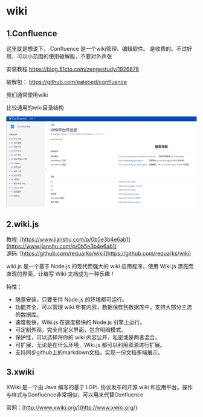 # wiki

## 1.Confluence

这里就是想说下， Confluence 是一个wiki管理、编辑软件。
是收费的。不过好用，可以小范围的使用破解版，不要对外声张


安装教程
https://blog.51cto.com/zengestudy/1926876


破解包：
https://github.com/ealebed/confluence

我们通常使用wiki

比较通用的wiki目录结构

![](img/wiki/ff328f43.png)

## 2.wiki.js
教程: [https://www.jianshu.com/p/0b5e3b4e6ab1](https://www.jianshu.com/p/0b5e3b4e6ab1)     
源码: [https://github.com/requarks/wiki](https://github.com/requarks/wiki)   

wiki.js 是一个基于 Node.js 的现代而强大的 wiki 应用程序，使用 Wiki.js 漂亮而直观的界面，让编写 Wiki 文档成为一种乐趣！

特性：
- 随意安装，只要支持 Node.js 的环境都可运行。
- 功能齐全，可以管理 wiki 所有内容，数据保存到数据库中，支持大部分主流的数据库。
- 速度极快，Wiki.js 在速度极快的 Node.js 引擎上运行。
- 可定制外观，完全自定义界面，包含明暗模式。
- 保护性，可以选择将你的 wiki 内容公开、私密或是两者混合。
- 可扩展，无论是在什么环境，Wiki.js 都可以利用资源进行扩展。
- 支持同步github上的markdown文档。实现一份文档多端展示。

## 3.xwiki

XWiki 是一个由 Java 编写的基于 LGPL 协议发布的开源 wiki 和应用平台。操作与样式与Confluence非常相似，可以用来代替Confluence

官网：[http://www.xwiki.org/](http://www.xwiki.org/)